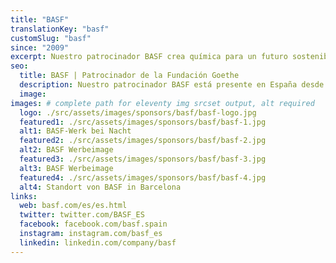 ```yaml
---
title: "BASF"
translationKey: "basf"
customSlug: "basf"
since: "2009"
excerpt: Nuestro patrocinador BASF crea química para un futuro sostenible. El éxito económico se combina con la protección del medio ambiente y la responsabilidad social. BASF está presente en España desde hace más de 50 años. En la actualidad, más de 2.000 empleados trabajan en los distintos centros de todo el país.
seo:
  title: BASF | Patrocinador de la Fundación Goethe
  description: Nuestro patrocinador BASF está presente en España desde hace más de 50 años. En la actualidad, más de 2.000 empleados trabajan en los distintos centros de todo el país.
  image:
images: # complete path for eleventy img srcset output, alt required
  logo: ./src/assets/images/sponsors/basf/basf-logo.jpg
  featured1: ./src/assets/images/sponsors/basf/basf-1.jpg
  alt1: BASF-Werk bei Nacht
  featured2: ./src/assets/images/sponsors/basf/basf-2.jpg
  alt2: BASF Werbeimage
  featured3: ./src/assets/images/sponsors/basf/basf-3.jpg
  alt3: BASF Werbeimage
  featured4: ./src/assets/images/sponsors/basf/basf-4.jpg
  alt4: Standort von BASF in Barcelona
links:
  web: basf.com/es/es.html
  twitter: twitter.com/BASF_ES
  facebook: facebook.com/basf.spain
  instagram: instagram.com/basf_es
  linkedin: linkedin.com/company/basf
---
```

